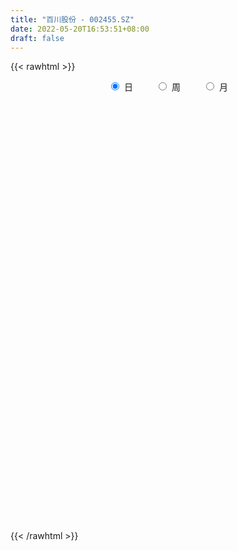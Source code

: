 ```yaml
---
title: "百川股份 - 002455.SZ"
date: 2022-05-20T16:53:51+08:00
draft: false
---
```

{{< rawhtml >}}
    <div style="text-align: center">
        <label style="padding: 1rem;"><input style="margin-right: .5rem" type="radio" name="period" value="D" checked onclick="period_change(this)">日</label>
        <label style="padding: 1rem;"><input style="margin-right: .5rem" type="radio" name="period" value="W" onclick="period_change(this)">周</label>
        <label style="padding: 1rem;"><input style="margin-right: .5rem" type="radio" name="period" value="M" onclick="period_change(this)">月</label>
    </div>
    <div id="chart" style="height: 700px;"></div> 
    <script type="text/javascript">
        const D_v = [340364.11,446601.91,369069.74,449718.5,393057.15,260851.78,320298.71,748907.86,880841.76,821578.01,887948.13,442252.9,272924.28,348487.92,330526.93,276329.58,215865.19,209776.21,314908.76,242751.42,177349.33,254161.03,216876.0,397946.5,487847.39,380746.52,266246.66,255793.14,211701.97,210620.35,315631.11,381809.04,336067.34,356516.55,277353.76,290780.19,303463.55,278160.7,441432.07,435951.53,819853.46,855730.3100000001,669792.0,848404.52,468575.57,1013703.67,741190.41,802827.26,680976.86,428179.77,573187.3199999999,821287.15,722073.47,877276.1800000001,1301924.3500000001,1263371.3,849302.97,411642.51,1223439.1399999999,1782105.8999999999,1241757.24,1205985.53,958433.3199999999,1000580.53,1332806.3600000001,945931.41,1303121.27,1133993.1200000001,1308372.3600000001,1001145.15,1108993.24,918305.95,1128306.0,1129733.95,866455.87,675749.22,1138645.8300000001,1097116.71,819377.95,782505.11,686103.85,580161.26,676444.78,626648.27,601108.3199999999,557930.3100000001,541662.5,744968.39,941456.45,1271070.3500000001,1360675.0900000001,963484.28,716132.88,459587.27,710723.09,530703.72,595893.6,433757.67,487338.13,475028.32,388200.87,307709.48,339953.55,218714.31,432899.36,541647.2,394048.75,610779.87,521460.71,945431.84,744386.47,662511.22,739436.36,680382.25,549114.51,450927.11,479765.01,390542.09,449655.2,377539.35,441301.87,291717.45,426613.74,373326.66,651709.0699999999,405964.61,418700.79,232909.81,268977.14,222757.46,218361.84,335427.85,294996.85,289806.04,168745.19,183767.33,192607.13,358625.32,400848.67,306146.07,221523.03,206336.7,212106.18,125235.39,132974.08,122749.11,157626.75,119887.16,191343.47,133091.83,152677.07,256863.89,166337.0,95234.12,108186.73,286675.61,159871.44,156224.61,138128.77,111611.1,98822.04,115548.18,127107.0,126341.02,335471.46,152168.5,85679.26,100478.87,108824.46,102162.0,152805.94,95128.74,90530.76,166276.84,85474.39,129339.75,100483.0,122336.9,112308.19,99765.83,117791.26,100562.89,91728.08,106474.73,83899.5,105524.2,103334.19,280072.35,352203.64,192248.05,193168.03,248511.63,215451.07,295044.75,166998.24,197634.08,256772.53,329075.6,298449.38,194931.42,203223.35,220399.09,224491.02,277117.61,197149.78,164403.29,165939.03,161655.25,182067.08,93668.14,149214.37,322375.46,179195.29,120828.42,87271.42,104527.45,96153.9,98972.35,121330.49,83729.63,86888.13,117854.45,101958.18,106058.42,88754.85,84028.1,96691.39,140661.27,90658.81,128429.58,89368.11,133618.51,99193.9,152428.47,161656.64,175607.55,126108.43,133860.55,129182.26,106040.91,71268.33,125490.02,163746.97,96989.55,66737.92,150943.53,123064.47,114239.16,150442.86,179871.93]
const D_histogram = [0.0,0.0275437037,0.0301544607,0.0225672411,0.0220808654,0.0041053452,-0.0157559485,-0.0194486314,0.0247938386,0.0409925396,0.0004828666,-0.0402692299,-0.065166965,-0.0837855793,-0.0756929186,-0.0689022241,-0.0650346622,-0.0636919567,-0.0492363754,-0.0437362384,-0.0364052503,-0.0193382472,-0.007817452,0.0250531597,0.0752432525,0.0744039251,0.0655906036,0.0679824499,0.0618647264,0.0493230969,0.0542642256,0.0615225016,0.0697124076,0.0899723261,0.0854001146,0.0824564502,0.0411116423,0.0305039385,0.0428263246,0.0312907812,0.0701417818,0.0780188446,0.1001996699,0.146470697,0.2241438921,0.230513996,0.2218254643,0.2354167865,0.208991112,0.177448458,0.1636481704,0.2064252257,0.1879219888,0.2103340159,0.2478404863,0.3291251507,0.4411023071,0.5736931579,0.7204804377,0.706091262,0.7556422218,0.7462890745,0.6587788989,0.6695825065,0.7519955156,0.8865892441,0.9730303866,0.8382869414,0.7263579708,0.4537725644,0.1750751853,-0.0405161606,-0.1968954809,-0.2300088711,-0.3621250016,-0.4437161352,-0.4813626844,-0.6497707289,-0.8002475036,-0.9081644778,-1.0058273209,-1.0140461554,-1.0390659432,-0.9756311239,-0.8902629775,-0.8361598782,-0.7809812221,-0.6652504284,-0.4989630993,-0.2507553102,-0.0360679709,-0.0416205507,-0.1524226984,-0.1947064621,-0.1615172034,-0.2215362742,-0.3623756657,-0.4795858983,-0.5938107407,-0.5514234704,-0.5249248675,-0.4596614246,-0.4353731767,-0.377327744,-0.2202539155,-0.1632307658,-0.0851255383,-0.0040630988,0.0835088797,0.2243824168,0.2382885576,0.2990474305,0.3459113742,0.4017852607,0.3381187475,0.2637158266,0.2494196618,0.1764029273,0.0681051109,0.0334283706,-0.0334089792,-0.0717177811,-0.0366094413,-0.0029797759,0.0451211419,0.0628132897,0.0108207778,-0.0351270034,-0.0271574583,-0.0302112235,-0.0208956723,0.0192424428,0.044789529,0.0248033833,-0.0004968611,-0.0011119196,-0.0059205179,0.0250326954,0.0716347784,0.0669884432,0.0563618509,0.0278076896,-0.0130959724,-0.0208095091,-0.0352268514,-0.0377575174,-0.0218211776,-0.0224160925,-0.0415418245,-0.0521354561,-0.0725850044,-0.1367310825,-0.152796146,-0.1591368297,-0.1618654861,-0.2120044396,-0.2404696185,-0.220903215,-0.1857362165,-0.1625371748,-0.1286227576,-0.0939313159,-0.076873356,-0.0410882558,0.020536604,0.0474273908,0.0713557035,0.0996427916,0.0933671844,0.0712689687,0.0726432834,0.0573682381,0.0323213041,-0.0255632623,-0.0558244456,-0.0422842339,-0.0559060895,-0.031708594,-0.0332873089,-0.0095670153,0.0408564749,0.0779666485,0.0995229471,0.1118816765,0.1080447045,0.1149691862,0.108964135,0.1444695808,0.1828383697,0.1913516575,0.2037737313,0.215628363,0.2152101024,0.1831204219,0.1572313152,0.1381291622,0.1315873114,0.1367773316,0.1074404384,0.0513995153,0.0271861329,-0.0489294822,-0.1261608247,-0.1127144312,-0.1140376678,-0.1509711065,-0.2149321586,-0.2202022873,-0.1885397226,-0.1552908527,-0.1008344597,-0.050956514,-0.0261473072,-0.0227333543,-0.0226969112,-0.0367955255,-0.0468564809,-0.0365919328,-0.0471893316,-0.0516923849,-0.0564889821,-0.0789583173,-0.0792379089,-0.0979611516,-0.0957690858,-0.1014241734,-0.0897720837,-0.0746983468,-0.0529945121,-0.0179412,-0.0075880102,-0.0336634678,-0.0543246325,-0.1163340322,-0.1688350885,-0.1465073042,-0.127254393,-0.0838445649,-0.0337599317,0.0000908205,0.034755304,0.0776060843,0.118059275,0.1431328194,0.1594787808,0.1774303918,0.1918520568,0.2054206495,0.2242950127,0.2500997042]
const D_fast = [0.0,0.0344296296,0.0445790018,0.0426335925,0.0476674332,0.0307182493,0.0069179684,-0.0016368723,0.0488040573,0.0752508932,0.0348619368,-0.0159574671,-0.0571469434,-0.0967119526,-0.1075425215,-0.117977383,-0.1303684867,-0.1449487703,-0.1428022829,-0.1482362055,-0.15000653,-0.1377740887,-0.1282076565,-0.0890737548,-0.0200728489,-0.002311195,0.0052731344,0.0246605932,0.0340090513,0.0337981959,0.0523053811,0.0749442825,0.1005622904,0.1433152904,0.1600931076,0.1777635558,0.1466966584,0.1437149393,0.1667439064,0.1630310584,0.2194175045,0.2467992784,0.2940300212,0.3769187226,0.5106278906,0.5746264936,0.6213943279,0.6938398468,0.7196619503,0.7324814108,0.7595931658,0.8539765275,0.8824537878,0.9574493189,1.0569159109,1.2204818629,1.442734596,1.7187487363,2.0456561256,2.2077897653,2.4462512806,2.6234704019,2.7006549511,2.8788541853,3.1492660733,3.5055071129,3.835205852,3.9100341422,3.9796946642,3.8205523989,3.5856238162,3.3599034301,3.1543002396,3.0636846317,2.8410372508,2.6485170834,2.490529863,2.1596791363,1.8091404857,1.474182392,1.1250627187,0.8633323454,0.5785460718,0.3980731102,0.2608755122,0.1059386418,-0.0341280075,-0.084709821,-0.0431632666,0.1423556949,0.3480260415,0.332068324,0.1831605017,0.0922001224,0.0850100803,-0.0303930591,-0.261826367,-0.4989330742,-0.7616106017,-0.8570791991,-0.961811813,-1.0114637263,-1.0960187726,-1.1323052758,-1.0302949263,-1.014079468,-0.957255625,-0.8772089603,-0.7687597619,-0.5717906205,-0.4983123403,-0.3627916098,-0.2294498225,-0.0731296208,-0.0522664472,-0.0607404115,-0.0126816608,-0.0415976635,-0.1328692022,-0.1591888498,-0.2343784444,-0.2906166916,-0.2646607121,-0.2317759907,-0.1723947874,-0.1389993171,-0.1882866346,-0.2430161666,-0.2418359862,-0.2524425572,-0.2483509241,-0.2034021982,-0.1666577298,-0.1804430297,-0.2058674894,-0.2067605278,-0.2130492555,-0.1758378684,-0.1113270907,-0.0992263152,-0.0957624448,-0.1173646836,-0.1615423388,-0.1744582528,-0.1976823079,-0.2096523532,-0.1991713078,-0.2053702459,-0.234881434,-0.2585089296,-0.297104729,-0.3954335777,-0.4496976777,-0.4958225689,-0.5390175968,-0.6421576602,-0.7307402438,-0.766399644,-0.7776666996,-0.7951019516,-0.7933432237,-0.782134611,-0.7842949901,-0.7587819539,-0.6920229431,-0.6532753086,-0.61150807,-0.558310284,-0.5412440952,-0.5455250686,-0.5259899331,-0.5269229188,-0.5438895268,-0.6081649088,-0.6523822035,-0.6494130503,-0.6770114282,-0.6607410813,-0.6706416233,-0.6493130836,-0.5886754747,-0.5320736389,-0.4856366036,-0.4453074551,-0.4221332509,-0.3864664727,-0.3652304901,-0.2936076491,-0.2095292678,-0.1531780656,-0.0898125589,-0.0240508365,0.0293334285,0.0430238535,0.0564425756,0.0718727131,0.0982276902,0.1376120433,0.1351352597,0.0919442154,0.0745273662,-0.0138206194,-0.1225921681,-0.1373243824,-0.1671570359,-0.2418332513,-0.3595273431,-0.4198480435,-0.4353204095,-0.4408942528,-0.4116464748,-0.3745076575,-0.3562352775,-0.3585046632,-0.3641424479,-0.3874399436,-0.4092150192,-0.4080984543,-0.430493186,-0.4479193355,-0.4668381782,-0.5090470928,-0.5291361616,-0.5723496922,-0.5940998979,-0.6251110288,-0.6359019601,-0.6395028098,-0.6310476031,-0.600479591,-0.5920234038,-0.6265147283,-0.6607570512,-0.7518499589,-0.8465597873,-0.8608588291,-0.8734195162,-0.8509708292,-0.809326179,-0.7754527217,-0.7320994121,-0.6698471108,-0.5998791013,-0.539022352,-0.4828066955,-0.4204974865,-0.3581128073,-0.2931890522,-0.2182409359,-0.1299113184]
const D_slow = [0.0,0.0068859259,0.0144245411,0.0200663514,0.0255865677,0.026612904,0.0226739169,0.0178117591,0.0240102187,0.0342583536,0.0343790703,0.0243117628,0.0080200216,-0.0129263733,-0.0318496029,-0.0490751589,-0.0653338245,-0.0812568137,-0.0935659075,-0.1044999671,-0.1136012797,-0.1184358415,-0.1203902045,-0.1141269145,-0.0953161014,-0.0767151201,-0.0603174692,-0.0433218567,-0.0278556751,-0.0155249009,-0.0019588445,0.0134217809,0.0308498828,0.0533429643,0.074692993,0.0953071055,0.1055850161,0.1132110007,0.1239175819,0.1317402772,0.1492757227,0.1687804338,0.1938303513,0.2304480255,0.2864839986,0.3441124976,0.3995688636,0.4584230603,0.5106708383,0.5550329528,0.5959449954,0.6475513018,0.694531799,0.747115303,0.8090754245,0.8913567122,1.001632289,1.1450555785,1.3251756879,1.5016985034,1.6906090588,1.8771813275,2.0418760522,2.2092716788,2.3972705577,2.6189178687,2.8621754654,3.0717472007,3.2533366934,3.3667798345,3.4105486309,3.4004195907,3.3511957205,3.2936935027,3.2031622523,3.0922332185,2.9718925474,2.8094498652,2.6093879893,2.3823468698,2.1308900396,1.8773785008,1.617612015,1.373704234,1.1511384896,0.9420985201,0.7468532146,0.5805406075,0.4557998326,0.3931110051,0.3840940124,0.3736888747,0.3355832001,0.2869065846,0.2465272837,0.1911432152,0.1005492987,-0.0193471759,-0.167799861,-0.3056557286,-0.4368869455,-0.5518023017,-0.6606455959,-0.7549775319,-0.8100410107,-0.8508487022,-0.8721300868,-0.8731458615,-0.8522686415,-0.7961730373,-0.7366008979,-0.6618390403,-0.5753611967,-0.4749148816,-0.3903851947,-0.324456238,-0.2621013226,-0.2180005908,-0.2009743131,-0.1926172204,-0.2009694652,-0.2188989105,-0.2280512708,-0.2287962148,-0.2175159293,-0.2018126069,-0.1991074124,-0.2078891633,-0.2146785278,-0.2222313337,-0.2274552518,-0.2226446411,-0.2114472588,-0.205246413,-0.2053706283,-0.2056486082,-0.2071287377,-0.2008705638,-0.1829618692,-0.1662147584,-0.1521242957,-0.1451723733,-0.1484463664,-0.1536487437,-0.1624554565,-0.1718948358,-0.1773501302,-0.1829541534,-0.1933396095,-0.2063734735,-0.2245197246,-0.2587024952,-0.2969015317,-0.3366857392,-0.3771521107,-0.4301532206,-0.4902706252,-0.545496429,-0.5919304831,-0.6325647768,-0.6647204662,-0.6882032952,-0.7074216342,-0.7176936981,-0.7125595471,-0.7007026994,-0.6828637735,-0.6579530756,-0.6346112795,-0.6167940374,-0.5986332165,-0.584291157,-0.5762108309,-0.5826016465,-0.5965577579,-0.6071288164,-0.6211053387,-0.6290324872,-0.6373543145,-0.6397460683,-0.6295319496,-0.6100402874,-0.5851595507,-0.5571891315,-0.5301779554,-0.5014356589,-0.4741946251,-0.4380772299,-0.3923676375,-0.3445297231,-0.2935862903,-0.2396791995,-0.1858766739,-0.1400965684,-0.1007887396,-0.0662564491,-0.0333596212,0.0008347117,0.0276948213,0.0405447001,0.0473412333,0.0351088628,0.0035686566,-0.0246099512,-0.0531193682,-0.0908621448,-0.1445951844,-0.1996457563,-0.2467806869,-0.2856034001,-0.310812015,-0.3235511435,-0.3300879703,-0.3357713089,-0.3414455367,-0.3506444181,-0.3623585383,-0.3715065215,-0.3833038544,-0.3962269506,-0.4103491961,-0.4300887755,-0.4498982527,-0.4743885406,-0.4983308121,-0.5236868554,-0.5461298763,-0.564804463,-0.578053091,-0.582538391,-0.5844353936,-0.5928512605,-0.6064324187,-0.6355159267,-0.6777246988,-0.7143515249,-0.7461651231,-0.7671262644,-0.7755662473,-0.7755435422,-0.7668547162,-0.7474531951,-0.7179383763,-0.6821551715,-0.6422854763,-0.5979278783,-0.5499648641,-0.4986097017,-0.4425359486,-0.3800110225]
const D_data = [['2021-05-11', 7.1017, 7.19, 7.0625, 7.396],['2021-05-12', 7.1311, 7.6216, 7.1115, 7.7785],['2021-05-13', 7.5824, 7.4156, 7.3077, 7.6216],['2021-05-14', 7.3568, 7.2979, 6.7682, 7.4058],['2021-05-17', 7.3077, 7.3862, 7.1115, 7.6216],['2021-05-18', 7.2783, 7.1311, 7.1213, 7.4352],['2021-05-19', 7.1606, 7.0036, 6.9546, 7.2783],['2021-05-20', 7.0527, 7.1311, 6.8663, 7.7001],['2021-05-21', 7.0821, 7.8472, 6.9154, 7.8472],['2021-05-24', 8.2396, 7.6903, 7.5137, 8.3082],['2021-05-25', 7.6805, 6.935, 6.9252, 7.8374],['2021-05-26', 6.7584, 6.6996, 6.5818, 6.8271],['2021-05-27', 6.71, 6.6801, 6.6502, 6.8195],['2021-05-28', 6.6701, 6.5805, 6.5208, 6.8294],['2021-05-31', 6.5308, 6.8195, 6.5308, 6.8294],['2021-06-01', 6.7299, 6.7797, 6.6502, 6.929],['2021-06-02', 6.8095, 6.71, 6.6801, 6.8892],['2021-06-03', 6.7, 6.6303, 6.6005, 6.7896],['2021-06-04', 6.5805, 6.7797, 6.5706, 6.9688],['2021-06-07', 6.7498, 6.6701, 6.6602, 6.8493],['2021-06-08', 6.6303, 6.6801, 6.6104, 6.7498],['2021-06-09', 6.6701, 6.8294, 6.5805, 6.8693],['2021-06-10', 6.7797, 6.8095, 6.7, 6.8991],['2021-06-11', 6.8792, 7.1878, 6.8493, 7.2675],['2021-06-15', 7.3172, 7.6557, 7.1779, 7.8548],['2021-06-16', 7.5064, 7.1978, 7.148, 7.5661],['2021-06-17', 7.1679, 7.1181, 7.0584, 7.2973],['2021-06-18', 7.138, 7.2874, 6.9987, 7.4168],['2021-06-21', 7.1978, 7.2177, 7.1082, 7.3471],['2021-06-22', 7.2575, 7.1281, 7.0484, 7.2973],['2021-06-23', 7.1281, 7.367, 7.0285, 7.5164],['2021-06-24', 7.3471, 7.4765, 7.0982, 7.586],['2021-06-25', 7.4168, 7.586, 7.3172, 7.6756],['2021-06-28', 7.5462, 7.8847, 7.4865, 7.9146],['2021-06-29', 7.8747, 7.6956, 7.6756, 7.9942],['2021-06-30', 7.6856, 7.7752, 7.5363, 7.8648],['2021-07-01', 7.7652, 7.2376, 7.2177, 7.7652],['2021-07-02', 7.2575, 7.5263, 7.1779, 7.6657],['2021-07-05', 7.825, 7.8648, 7.6956, 8.0141],['2021-07-06', 7.9444, 7.6159, 7.367, 7.9544],['2021-07-07', 7.5462, 8.3825, 7.4964, 8.3825],['2021-07-08', 8.4123, 8.2033, 8.1037, 8.5915],['2021-07-09', 8.1734, 8.5617, 8.0739, 8.7508],['2021-07-12', 8.7409, 9.1789, 8.6612, 9.4178],['2021-07-13', 9.2187, 10.0948, 9.2187, 10.0948],['2021-07-14', 10.2043, 9.6568, 9.607, 10.941],['2021-07-15', 9.8459, 9.6966, 9.5174, 10.1247],['2021-07-16', 9.6866, 10.2342, 9.388, 10.6125],['2021-07-19', 10.1745, 9.9455, 9.8857, 10.7519],['2021-07-20', 9.8957, 9.9554, 9.4577, 10.1645],['2021-07-21', 9.9654, 10.274, 9.8658, 10.5926],['2021-07-22', 10.5528, 11.2994, 10.3537, 11.2994],['2021-07-23', 11.1501, 10.8514, 10.7021, 11.2496],['2021-07-26', 11.1302, 11.6379, 11.0904, 11.9366],['2021-07-27', 11.9863, 12.285, 11.7574, 12.8027],['2021-07-28', 12.2153, 13.5095, 11.8569, 13.5095],['2021-07-29', 14.3358, 14.8635, 13.5195, 14.8635],['2021-07-30', 16.0083, 16.3468, 15.8291, 16.3468],['2021-08-02', 17.9795, 17.9795, 16.4563, 17.9795],['2021-08-03', 18.1288, 17.0935, 16.4364, 19.7814],['2021-08-04', 17.2528, 18.8058, 17.2528, 18.8058],['2021-08-05', 19.5027, 19.0348, 18.2184, 19.891],['2021-08-06', 17.9696, 18.6366, 17.3623, 19.0647],['2021-08-09', 18.6366, 20.4982, 17.7705, 20.4982],['2021-08-10', 21.2748, 22.5491, 20.7969, 22.5491],['2021-08-11', 23.674, 24.8089, 23.1165, 24.8089],['2021-08-12', 25.8841, 25.9439, 24.8289, 27.0489],['2021-08-13', 24.9185, 24.1917, 23.7736, 25.4262],['2021-08-16', 23.1962, 24.8886, 22.5092, 26.1928],['2021-08-17', 24.122, 22.778, 22.3997, 24.8388],['2021-08-18', 23.226, 21.9418, 20.9064, 23.226],['2021-08-19', 21.5834, 21.9318, 20.9562, 22.5988],['2021-08-20', 22.2006, 22.0513, 20.6675, 22.6387],['2021-08-23', 21.3644, 23.3853, 20.8069, 23.4849],['2021-08-24', 22.1011, 21.9219, 21.902, 23.1763],['2021-08-25', 21.9318, 22.1011, 21.9318, 22.9971],['2021-08-26', 22.8676, 22.3898, 22.33, 24.2216],['2021-08-27', 20.8965, 20.1498, 20.1498, 20.9861],['2021-08-30', 18.9352, 19.3135, 18.9253, 20.339],['2021-08-31', 19.1543, 18.8158, 18.2782, 19.4728],['2021-09-01', 18.7162, 17.9397, 17.2826, 19.0447],['2021-09-02', 17.7306, 18.2483, 17.5216, 18.3578],['2021-09-03', 18.1189, 17.3722, 17.2727, 18.9352],['2021-09-06', 17.3921, 17.9895, 16.8247, 17.9994],['2021-09-07', 18.0094, 18.099, 17.4519, 18.2981],['2021-09-08', 18.099, 17.5415, 17.4917, 18.4076],['2021-09-09', 17.432, 17.3225, 16.7749, 17.6908],['2021-09-10', 17.5614, 18.0592, 17.2826, 18.1488],['2021-09-13', 18.0691, 19.0647, 17.2329, 19.6919],['2021-09-14', 18.5968, 20.9761, 18.1288, 20.9761],['2021-09-15', 21.3445, 21.7526, 20.3688, 22.8776],['2021-09-16', 20.9064, 19.5823, 19.5823, 21.1752],['2021-09-17', 18.6167, 17.9198, 17.7008, 19.1841],['2021-09-22', 17.432, 18.2682, 17.0437, 18.3976],['2021-09-23', 18.6067, 19.0846, 18.4076, 19.5226],['2021-09-24', 18.7162, 17.7207, 17.7107, 18.7162],['2021-09-27', 17.5713, 15.9486, 15.9486, 17.9198],['2021-09-28', 15.5305, 15.2119, 15.1124, 15.9884],['2021-09-29', 15.3115, 14.1765, 14.1467, 15.4907],['2021-09-30', 14.6444, 15.4508, 14.3358, 15.5803],['2021-10-08', 15.7993, 14.9531, 14.6245, 15.9088],['2021-10-11', 15.0228, 15.2219, 14.525, 15.6002],['2021-10-12', 15.3811, 14.5051, 14.0869, 15.411],['2021-10-13', 14.4852, 14.7241, 14.2761, 14.7938],['2021-10-14', 14.5748, 16.1975, 14.4453, 16.1975],['2021-10-15', 15.5504, 15.2517, 15.0626, 15.7097],['2021-10-18', 15.2617, 15.6599, 15.2517, 15.6798],['2021-10-19', 15.9586, 15.9685, 15.859, 16.9043],['2021-10-20', 15.4807, 16.4165, 15.4807, 16.6953],['2021-10-21', 16.2373, 17.7107, 15.9884, 18.0592],['2021-10-22', 17.3424, 16.6156, 16.4265, 17.4121],['2021-10-25', 16.3667, 17.5216, 16.3667, 17.8899],['2021-10-26', 17.8601, 17.8103, 17.3225, 18.4176],['2021-10-27', 17.5514, 18.4275, 17.5017, 18.7959],['2021-10-28', 18.1189, 17.1433, 16.7251, 18.2682],['2021-10-29', 16.9242, 16.8247, 16.2274, 17.5216],['2021-11-01', 16.5161, 17.5017, 16.2274, 17.9198],['2021-11-02', 17.2229, 16.6654, 16.4265, 17.5713],['2021-11-03', 16.6654, 15.7993, 15.2318, 16.6654],['2021-11-04', 15.8092, 16.3468, 15.5902, 16.6754],['2021-11-05', 16.745, 15.64, 15.63, 17.1831],['2021-11-08', 15.2119, 15.64, 14.9332, 15.9884],['2021-11-09', 15.6699, 16.4762, 15.64, 16.7749],['2021-11-10', 16.4762, 16.5957, 16.078, 16.755],['2021-11-11', 17.5315, 16.984, 16.9242, 18.0193],['2021-11-12', 17.193, 16.7948, 16.755, 17.3225],['2021-11-15', 16.4663, 15.8291, 15.7794, 16.4962],['2021-11-16', 15.6997, 15.6002, 15.4409, 15.9187],['2021-11-17', 15.6002, 16.1178, 15.5803, 16.2274],['2021-11-18', 16.078, 15.9387, 15.8192, 16.2871],['2021-11-19', 15.8192, 16.0581, 15.7495, 16.2074],['2021-11-22', 16.1676, 16.5459, 16.0083, 16.6355],['2021-11-23', 16.5559, 16.536, 16.2672, 16.7749],['2021-11-24', 16.4265, 15.9785, 15.9685, 16.4265],['2021-11-25', 15.8291, 15.7694, 15.7395, 15.9884],['2021-11-26', 15.7097, 15.9785, 15.63, 16.2274],['2021-11-29', 15.5305, 15.8789, 15.3712, 16.2274],['2021-11-30', 15.8889, 16.3767, 15.8889, 16.6156],['2021-12-01', 16.2771, 16.7948, 16.078, 16.984],['2021-12-02', 16.7948, 16.297, 16.297, 17.1433],['2021-12-03', 16.1776, 16.2074, 15.8291, 16.4762],['2021-12-06', 16.2074, 15.8889, 15.859, 16.3568],['2021-12-07', 15.869, 15.5305, 15.2318, 15.9785],['2021-12-08', 15.5205, 15.7794, 15.5205, 15.8988],['2021-12-09', 15.7893, 15.5902, 15.5305, 15.8988],['2021-12-10', 15.4508, 15.64, 15.3314, 15.7694],['2021-12-13', 15.5803, 15.859, 15.4907, 15.8789],['2021-12-14', 15.7395, 15.6499, 15.63, 15.9287],['2021-12-15', 15.5205, 15.3115, 15.2517, 15.6499],['2021-12-16', 15.3314, 15.2716, 15.1721, 15.4807],['2021-12-17', 15.2318, 14.9829, 14.963, 15.3911],['2021-12-20', 14.9332, 14.0869, 13.9973, 14.9531],['2021-12-21', 14.0869, 14.3159, 13.9376, 14.515],['2021-12-22', 14.2363, 14.2064, 14.1467, 14.3358],['2021-12-23', 14.2363, 14.0471, 14.0073, 14.2363],['2021-12-24', 14.0173, 13.1014, 12.9719, 14.0372],['2021-12-27', 13.1014, 12.9122, 12.743, 13.2109],['2021-12-28', 13.0317, 13.2308, 12.9222, 13.3403],['2021-12-29', 13.2208, 13.3303, 13.0914, 13.4199],['2021-12-30', 13.2109, 13.1113, 13.1113, 13.3602],['2021-12-31', 13.0914, 13.191, 13.0914, 13.4],['2022-01-04', 13.2507, 13.2009, 12.9421, 13.3403],['2022-01-05', 13.2806, 12.952, 12.8226, 13.2905],['2022-01-06', 12.8326, 13.181, 12.8226, 13.2706],['2022-01-07', 13.8978, 13.6589, 13.6489, 14.306],['2022-01-10', 13.5394, 13.3901, 13.2009, 13.5991],['2022-01-11', 13.3801, 13.4398, 13.3403, 13.4896],['2022-01-12', 13.4398, 13.6091, 13.3403, 13.6887],['2022-01-13', 13.6091, 13.2208, 13.2208, 13.6389],['2022-01-14', 13.1511, 12.9222, 12.8823, 13.2806],['2022-01-17', 12.8425, 13.1312, 12.6534, 13.191],['2022-01-18', 13.1511, 12.8525, 12.8027, 13.171],['2022-01-19', 12.7728, 12.5737, 12.5538, 12.8624],['2022-01-20', 12.5538, 11.8569, 11.847, 12.6235],['2022-01-21', 11.8569, 11.847, 11.6379, 12.0063],['2022-01-24', 11.7574, 12.2253, 11.6279, 12.3248],['2022-01-25', 12.1456, 11.7574, 11.7474, 12.285],['2022-01-26', 11.847, 12.1357, 11.8071, 12.2253],['2022-01-27', 12.0063, 11.7574, 11.7574, 12.285],['2022-01-28', 11.847, 12.0262, 11.5085, 12.1158],['2022-02-07', 12.2054, 12.4841, 12.1954, 12.5438],['2022-02-08', 12.4443, 12.514, 12.1954, 12.5438],['2022-02-09', 12.4542, 12.4642, 12.2651, 12.514],['2022-02-10', 12.6334, 12.4443, 12.4244, 12.723],['2022-02-11', 12.4045, 12.2751, 12.2452, 12.5638],['2022-02-14', 12.0959, 12.4343, 12.056, 12.6434],['2022-02-15', 12.4144, 12.295, 12.1257, 12.4742],['2022-02-16', 12.2452, 12.9321, 12.2452, 13.1412],['2022-02-17', 12.8425, 13.2407, 12.723, 13.3701],['2022-02-18', 12.952, 13.0914, 12.8923, 13.2407],['2022-02-21', 12.9719, 13.3104, 12.9719, 13.5095],['2022-02-22', 13.0914, 13.4996, 13.0217, 13.7783],['2022-02-23', 13.3602, 13.5195, 13.2606, 13.6887],['2022-02-24', 13.3801, 13.171, 12.9022, 13.6887],['2022-02-25', 13.3502, 13.2109, 13.1412, 13.5693],['2022-02-28', 13.1412, 13.2806, 12.9222, 13.4299],['2022-03-01', 13.3502, 13.4697, 13.3403, 13.7385],['2022-03-02', 13.3901, 13.7186, 13.2208, 13.9077],['2022-03-03', 13.9376, 13.3204, 13.2606, 14.067],['2022-03-04', 13.1412, 12.8226, 12.8126, 13.3204],['2022-03-07', 12.7728, 13.0416, 12.7031, 13.3602],['2022-03-08', 12.9421, 12.1158, 12.1058, 12.9819],['2022-03-09', 12.2651, 11.618, 10.951, 12.3149],['2022-03-10', 11.847, 12.4841, 11.847, 12.5339],['2022-03-11', 12.3248, 12.2352, 11.8768, 12.3348],['2022-03-14', 12.0959, 11.5682, 11.5682, 12.1357],['2022-03-15', 11.4288, 10.7917, 10.7519, 11.5383],['2022-03-16', 11.0107, 11.1401, 10.4831, 11.1999],['2022-03-17', 11.2895, 11.4786, 11.2198, 11.8271],['2022-03-18', 11.4786, 11.4985, 11.2098, 11.5981],['2022-03-21', 11.6279, 11.8569, 11.4189, 11.9167],['2022-03-22', 12.2452, 11.9764, 11.8967, 12.4343],['2022-03-23', 11.9863, 11.7872, 11.7574, 12.1954],['2022-03-24', 11.608, 11.5284, 11.4089, 11.6976],['2022-03-25', 11.5682, 11.4288, 11.389, 11.6578],['2022-03-28', 11.3592, 11.1401, 10.9709, 11.3592],['2022-03-29', 11.2397, 11.0406, 10.8514, 11.2496],['2022-03-30', 11.13, 11.21, 11.02, 11.25],['2022-03-31', 11.2, 10.86, 10.82, 11.2],['2022-04-01', 10.76, 10.8, 10.69, 10.86],['2022-04-06', 10.79, 10.67, 10.59, 10.79],['2022-04-07', 10.62, 10.26, 10.26, 10.65],['2022-04-08', 10.27, 10.35, 10.08, 10.46],['2022-04-11', 10.33, 9.93, 9.88, 10.33],['2022-04-12', 9.9, 10.0, 9.71, 10.05],['2022-04-13', 10.08, 9.74, 9.71, 10.08],['2022-04-14', 9.78, 9.82, 9.65, 9.88],['2022-04-15', 9.7, 9.79, 9.58, 10.09],['2022-04-18', 9.71, 9.84, 9.45, 9.87],['2022-04-19', 9.81, 10.05, 9.81, 10.18],['2022-04-20', 10.05, 9.77, 9.75, 10.07],['2022-04-21', 9.7, 9.17, 9.13, 9.75],['2022-04-22', 9.0, 8.99, 8.86, 9.2],['2022-04-25', 8.86, 8.09, 8.09, 8.89],['2022-04-26', 8.07, 7.69, 7.59, 8.19],['2022-04-27', 7.5, 8.32, 7.5, 8.35],['2022-04-28', 8.28, 8.18, 8.09, 8.41],['2022-04-29', 8.24, 8.46, 8.22, 8.5],['2022-05-05', 8.42, 8.64, 8.4, 8.82],['2022-05-06', 8.63, 8.54, 8.33, 8.68],['2022-05-09', 8.49, 8.64, 8.46, 8.7],['2022-05-10', 8.71, 8.89, 8.46, 8.92],['2022-05-11', 8.83, 9.06, 8.8, 9.34],['2022-05-12', 9.01, 9.05, 8.93, 9.21],['2022-05-13', 9.09, 9.08, 8.97, 9.18],['2022-05-16', 9.3, 9.24, 9.17, 9.45],['2022-05-17', 9.22, 9.35, 9.13, 9.45],['2022-05-18', 9.38, 9.5, 9.34, 9.59],['2022-05-19', 9.29, 9.76, 9.21, 9.79],['2022-05-20', 9.84, 10.1, 9.73, 10.1]]
const W_v = [709444.2999999999,380263.6,719216.86,490136.27,525803.99,727022.26,522499.42,301344.4,510540.3100000001,590569.48,1703036.1800000002,647631.86,392486.12,306845.3,254456.0,538062.1100000001,361769.08,264755.72,351488.51,254859.14,200383.05,213073.92,577342.22,364201.93,254404.15,230990.27,257560.84,360843.25,227780.16,258177.96,217510.96,73953.9,46908.8,189965.82,114696.58,272315.46,159444.49,322238.62,357597.41,209826.12,184187.19,155426.56,80808.36,163511.1,336813.73,481921.48,279136.02,158900.7,177264.64,170124.97,201858.46,171878.57,136749.72,320073.3799999999,240479.69,151931.64,197175.79,122655.94,108962.17,85672.13,96215.5,121953.28,88815.52,118015.5,106798.64,142122.15,139958.91,151619.88,146701.01,207815.95,173829.8,156217.8,169265.64,85777.69,65498.0,199305.42,44419.0,83044.26,76951.52,104729.6,186772.51,624820.75,1012761.1200000001,777053.52,769924.9299999999,863897.4,549240.1900000001,394914.42,749094.72,797129.6600000001,459211.51,548040.25,110702.45,210727.35,215978.56,147563.18,687598.52,500003.91,416500.63,272239.73,142446.92,148233.62,159237.06,185166.25,181128.01,107192.26,492937.31,492931.82,412707.52,327471.29,568313.8200000001,330229.15,212073.45,153617.32,18657.0,85341.97,175813.77,274552.08,360179.38,184415.86,203350.71,226415.23,411221.23,318465.58,426836.96,683920.96,883863.9900000001,869403.74,660179.7,535745.16,325354.04,512401.23,432420.91,1206210.8799999999,1670950.3799999999,748994.7899999999,593132.6100000001,372805.17,225696.0,564336.62,548691.92,344544.42,267226.55,219201.04,126035.92,159810.45,191832.13,195094.6,206486.46,199407.67,197390.17,138015.6,279688.41,638083.63,564177.1899999999,434294.48,363617.86,1110783.7,383963.53,451184.95,543037.37,478970.77,585442.87,244187.82,201269.66,171290.9,37631.57,226112.01,158596.0,173293.95,257702.63,349154.3199999999,702638.1699999999,853623.1799999999,604700.95,814097.4300000001,1461790.0699999998,1603579.79,1427466.48,1769850.1199999996,841836.5299999999,594409.3999999999,1728573.03,1174625.8199999998,845568.73,521230.46,1635261.4199999999,1251153.78,1338348.6299999999,899775.0,647450.28,405506.73,287096.62,531010.65,1070302.1200000001,2506155.1600000001,889974.2999999999,1919163.8899999999,2603957.2599999998,2773191.2400000002,1347406.6699999999,1289084.28,1390633.71,1455829.8100000001,1506274.75,3222759.3700000001,3874701.4300000006,3225704.5699999994,4703517.3099999996,6411721.1300000008,5716432.6900000004,5465122.7000000002,4907701.5800000001,3544592.9500000002,3072317.79,5252819.0499999998,1701014.0799999998,1992017.72,388200.87,1840923.9000000001,3216107.6399999997,3082371.4499999997,2138803.52,2149331.5299999998,1361707.04,1272743.26,1479750.22,799401.46,754626.28,913297.35,664657.96,704467.66,549313.0900000001,590216.67,564233.67,500456.46,1033382.4299999999,1119173.72,1276863.0099999998,1122380.8499999999,767732.79,858884.9600000001,504713.8199999999,306700.76,516194.03,541268.91,749661.6399999999,235223.17,524232.79,718561.95]
const W_histogram = [0.0,-0.0017741311,0.0452081894,0.0662582537,0.0354341752,0.0862185988,0.1088541399,0.1165599618,0.0846143497,0.0666247272,0.1826117057,0.1846806285,0.1545195087,0.1041991287,0.0146066644,0.0318745918,0.0351472389,-0.0067564563,-0.1446823798,-0.2789395494,-0.34396239,-0.3892543402,-0.3501798767,-0.3341366814,-0.3006103081,-0.2512758944,-0.2224903229,-0.1939484197,-0.1512142067,-0.1980681135,-0.199210852,-0.1688147528,-0.1311168076,-0.0958547105,-0.0548595803,-0.0567377135,-0.0882213456,-0.0244160144,-0.0191356784,-0.0193598114,-0.0283133212,-0.0267987617,-0.0270376313,-0.0063736209,0.0393611436,0.0740208008,0.0566571021,0.0379848794,0.0211907925,-0.0487963186,-0.0841431604,-0.1149297866,-0.1085884777,-0.0922585182,-0.0589157988,-0.0507169147,-0.0267979445,-0.0230132526,-0.012797931,-0.0044637064,0.0028710307,0.0025895193,0.0119404111,0.0292108469,0.0036756844,0.0060372594,0.0335513113,0.068106632,0.0853123684,0.119948122,0.1190152927,0.1273667471,0.1348104587,0.1289900219,0.1208658568,0.1096485058,0.1058288173,0.1030055532,0.0977206281,0.0855481266,0.0701016329,0.0910458398,0.1179029356,0.1359851673,0.1485094179,0.1727583138,0.1840882227,0.1713037212,0.1946876004,0.1838756683,0.1943764444,0.1602401845,0.1067491869,0.0508928125,0.0197615098,-0.0002845436,0.055341169,0.0761183417,0.0744031114,0.0609482488,0.044964645,0.0317946124,0.0063726099,0.0001930957,0.003953684,0.0033807818,0.0141347994,0.0332175365,0.0326787977,0.0350287342,0.0280159549,0.0245772636,0.0027877731,-0.0238922001,-0.046083401,-0.0660179788,-0.0705472354,-0.068072997,-0.1172538546,-0.1411144565,-0.1566710616,-0.1524422031,-0.1399494565,-0.136633723,-0.1413765803,-0.1152381845,-0.05927506,-0.0020439616,0.0316521432,0.0280304456,0.0102897119,-0.036721877,-0.0544318062,0.0320007526,0.0163625071,0.0265180986,0.0138488659,-0.0088308126,-0.0274435035,-0.0211282013,-0.0208056641,-0.019333094,-0.0183917534,-0.0275421444,-0.0266294586,-0.0273227355,-0.0283113325,-0.0227061152,-0.0087045786,-0.0007929405,0.0041395596,-0.0018317581,0.0069693964,0.0283048732,0.0350304761,0.0359189628,0.0536845753,0.0684473751,0.0753948694,0.07440619,0.0814719508,0.0848868548,0.0674912398,0.0553344058,0.0256891103,0.0128707682,0.0118672712,0.0126595476,0.0007415237,-0.0022528753,0.0042732293,0.0151575444,0.0444418847,0.0604631486,0.0502884051,0.0429011914,0.0675895912,0.0940351896,0.0893107496,0.0594585395,-0.0160100683,-0.0440975283,-0.0277616838,-0.0219383271,-0.0110636498,0.014953271,0.0233956606,0.0359812601,0.0272561647,0.0243443571,-0.006116439,-0.0322076786,-0.0397217461,-0.040742668,0.000015644,0.0892339731,0.15449344,0.1903244207,0.2360688585,0.169197934,0.1284120436,0.1191526439,0.1101795086,0.1143047786,0.1032972291,0.1530330438,0.2785438292,0.376987777,0.7637622573,1.1046667003,1.6048159771,1.683791647,1.5060521625,1.1173827374,0.8354371422,0.5805209823,0.3507764359,0.0158994493,-0.2542562833,-0.4182864708,-0.4382621722,-0.4395979034,-0.5171275684,-0.487869819,-0.5128126838,-0.5273165065,-0.5136274153,-0.5326325016,-0.5756438541,-0.7082734818,-0.7627161484,-0.7394181612,-0.7438046316,-0.7852202357,-0.7658313557,-0.7031542245,-0.5788177217,-0.4655011497,-0.3963775372,-0.3703794618,-0.3814583072,-0.3717596744,-0.3843796796,-0.3980403357,-0.4177498662,-0.4545816106,-0.4819475934,-0.4619188192,-0.3828249391,-0.2393514128]
const W_fast = [0.0,-0.0022176638,0.056066704,0.0936813317,0.071715797,0.1440548704,0.1939039464,0.2307497587,0.2199577341,0.2186242934,0.3802641983,0.4285032782,0.4369720356,0.4127014378,0.3267606396,0.3519972149,0.3640566718,0.3204638626,0.146367344,-0.0576247128,-0.208638151,-0.3512436863,-0.3997141919,-0.467205167,-0.5088313707,-0.5223159306,-0.5491529399,-0.5690981415,-0.5641674803,-0.6605384154,-0.711483867,-0.7232914559,-0.7183727127,-0.7070742932,-0.6797940581,-0.6958566196,-0.7493955882,-0.6916942605,-0.6911978441,-0.6962619299,-0.71229377,-0.717478901,-0.7244771784,-0.7054065733,-0.6498315228,-0.5966666654,-0.5998660886,-0.6090420915,-0.6205384802,-0.702724671,-0.7591073029,-0.8186263757,-0.8394321863,-0.8461668563,-0.8275530865,-0.8320334312,-0.814813947,-0.8167825683,-0.8097667295,-0.8025484315,-0.7944959367,-0.7941300683,-0.7817940738,-0.7572209262,-0.7818371675,-0.7779662778,-0.742064398,-0.6904824194,-0.6519485908,-0.5873258067,-0.5585048129,-0.5183116716,-0.4771653454,-0.4507382767,-0.4286459776,-0.4124512022,-0.3898136864,-0.3668855622,-0.3477403303,-0.3385258001,-0.3364468855,-0.2927412187,-0.236408389,-0.1843298655,-0.1346782604,-0.0672397861,-0.0098878215,0.0201536074,0.0922093866,0.1273663716,0.1864612588,0.192385045,0.1655813441,0.1224481729,0.0962572476,0.0761400583,0.1456010632,0.1854078212,0.2022933688,0.2040755685,0.1993331259,0.1941117463,0.1702828963,0.164151656,0.1689006654,0.1691729586,0.183460676,0.2108477973,0.2184787579,0.2295858779,0.2295770873,0.2322827119,0.2111901647,0.1785371414,0.1448250903,0.1083860179,0.0862199524,0.0716759415,-0.0068183798,-0.0659575958,-0.1206819663,-0.1545636586,-0.1770582761,-0.2079009733,-0.2479879757,-0.250659126,-0.2095147665,-0.1527946585,-0.1111855179,-0.1077996042,-0.1229679099,-0.1791599681,-0.2104778488,-0.1160451018,-0.1275927205,-0.1108076044,-0.1200146206,-0.1449020022,-0.170375569,-0.1693423171,-0.1742211959,-0.1775818993,-0.1812384972,-0.1972744243,-0.203019103,-0.2105430639,-0.218609494,-0.2186808054,-0.2068554135,-0.1991420105,-0.1931746206,-0.1996038778,-0.1890603742,-0.1606486791,-0.1451654572,-0.1352972297,-0.1041104734,-0.0722358298,-0.0464396182,-0.0288267501,-0.0013930017,0.0232436161,0.022720811,0.0243975785,0.0011745606,-0.0084260895,-0.0064627687,-0.0025056054,-0.0142382484,-0.0177958662,-0.0102014542,0.0044722469,0.0448670584,0.0760041094,0.0784014672,0.0817395514,0.1233253489,0.1732797447,0.1908829922,0.175895417,0.096424292,0.05731245,0.0667078736,0.0670466484,0.0751554134,0.1049106518,0.1192019566,0.1407828711,0.138871817,0.1420460986,0.1100561927,0.0759130335,0.0584685295,0.0472619405,0.0880241635,0.199550986,0.3034338128,0.3868458987,0.4916075511,0.4670361101,0.4583532306,0.4788819919,0.4974537338,0.5301551984,0.5449719561,0.6329660318,0.8281127745,1.0208036666,1.5985187112,2.2155898293,3.1169431003,3.6168666819,3.8156402381,3.7063164973,3.6332301876,3.5234442734,3.381393836,3.0504917117,2.7167719082,2.4481701031,2.3186288586,2.2073936516,2.0005820945,1.9078723891,1.7547263534,1.608393404,1.4936756414,1.3415124297,1.1545901137,0.8448921155,0.5997704119,0.4382138588,0.2478762305,0.0101555675,-0.1619133915,-0.2750248164,-0.295392744,-0.2984514594,-0.3284222312,-0.3950190213,-0.5014624435,-0.5847037293,-0.6934186544,-0.8065893944,-0.9307363914,-1.0812135385,-1.2290664196,-1.3245173502,-1.3411297049,-1.2574940318]
const W_slow = [0.0,-0.0004435328,0.0108585146,0.027423078,0.0362816218,0.0578362715,0.0850498065,0.1141897969,0.1353433844,0.1519995662,0.1976524926,0.2438226497,0.2824525269,0.3085023091,0.3121539752,0.3201226231,0.3289094329,0.3272203188,0.2910497239,0.2213148365,0.135324239,0.038010654,-0.0495343152,-0.1330684856,-0.2082210626,-0.2710400362,-0.3266626169,-0.3751497218,-0.4129532735,-0.4624703019,-0.5122730149,-0.5544767031,-0.587255905,-0.6112195827,-0.6249344777,-0.6391189061,-0.6611742425,-0.6672782461,-0.6720621657,-0.6769021186,-0.6839804489,-0.6906801393,-0.6974395471,-0.6990329523,-0.6891926664,-0.6706874662,-0.6565231907,-0.6470269709,-0.6417292727,-0.6539283524,-0.6749641425,-0.7036965891,-0.7308437086,-0.7539083381,-0.7686372878,-0.7813165165,-0.7880160026,-0.7937693157,-0.7969687985,-0.7980847251,-0.7973669674,-0.7967195876,-0.7937344848,-0.7864317731,-0.785512852,-0.7840035371,-0.7756157093,-0.7585890513,-0.7372609592,-0.7072739287,-0.6775201056,-0.6456784188,-0.6119758041,-0.5797282986,-0.5495118344,-0.522099708,-0.4956425036,-0.4698911153,-0.4454609583,-0.4240739267,-0.4065485184,-0.3837870585,-0.3543113246,-0.3203150328,-0.2831876783,-0.2399980999,-0.1939760442,-0.1511501139,-0.1024782138,-0.0565092967,-0.0079151856,0.0321448605,0.0588321572,0.0715553604,0.0764957378,0.0764246019,0.0902598942,0.1092894796,0.1278902574,0.1431273196,0.1543684809,0.162317134,0.1639102864,0.1639585603,0.1649469814,0.1657921768,0.1693258766,0.1776302608,0.1857999602,0.1945571437,0.2015611325,0.2077054483,0.2084023916,0.2024293416,0.1909084913,0.1744039966,0.1567671878,0.1397489385,0.1104354749,0.0751568607,0.0359890953,-0.0021214555,-0.0371088196,-0.0712672503,-0.1066113954,-0.1354209415,-0.1502397065,-0.1507506969,-0.1428376611,-0.1358300497,-0.1332576218,-0.142438091,-0.1560460426,-0.1480458544,-0.1439552276,-0.137325703,-0.1338634865,-0.1360711896,-0.1429320655,-0.1482141158,-0.1534155318,-0.1582488053,-0.1628467437,-0.1697322798,-0.1763896445,-0.1832203283,-0.1902981615,-0.1959746903,-0.1981508349,-0.19834907,-0.1973141801,-0.1977721197,-0.1960297706,-0.1889535523,-0.1801959333,-0.1712161926,-0.1577950487,-0.1406832049,-0.1218344876,-0.1032329401,-0.0828649524,-0.0616432387,-0.0447704288,-0.0309368273,-0.0245145497,-0.0212968577,-0.0183300399,-0.015165153,-0.0149797721,-0.0155429909,-0.0144746836,-0.0106852975,0.0004251737,0.0155409608,0.0281130621,0.03883836,0.0557357578,0.0792445552,0.1015722426,0.1164368774,0.1124343604,0.1014099783,0.0944695573,0.0889849756,0.0862190631,0.0899573809,0.095806296,0.104801611,0.1116156522,0.1177017415,0.1161726317,0.1081207121,0.0981902756,0.0880046086,0.0880085196,0.1103170128,0.1489403728,0.196521478,0.2555386926,0.2978381761,0.329941187,0.359729348,0.3872742252,0.4158504198,0.4416747271,0.479932988,0.5495689453,0.6438158896,0.8347564539,1.110923129,1.5121271232,1.933075035,2.3095880756,2.58893376,2.7977930455,2.9429232911,3.0306174,3.0345922624,2.9710281915,2.8664565739,2.7568910308,2.646991555,2.5177096629,2.3957422081,2.2675390372,2.1357099105,2.0073030567,1.8741449313,1.7302339678,1.5531655973,1.3624865602,1.1776320199,0.991680862,0.7953758031,0.6039179642,0.4281294081,0.2834249777,0.1670496903,0.067955306,-0.0246395595,-0.1200041363,-0.2129440549,-0.3090389748,-0.4085490587,-0.5129865253,-0.6266319279,-0.7471188262,-0.862598531,-0.9583047658,-1.018142619]
const W_data = [['2017-07-07', 9.0904, 10.2789, 9.0532, 10.5389],['2017-07-14', 10.1582, 10.2511, 9.7775, 10.5203],['2017-07-21', 10.2139, 11.0032, 9.2297, 11.941],['2017-07-28', 10.9289, 10.9103, 10.5668, 11.3189],['2017-08-04', 10.8639, 10.2789, 10.2232, 11.2353],['2017-08-11', 10.2789, 11.4117, 10.2232, 11.9224],['2017-08-18', 11.4767, 11.3467, 11.096, 11.876],['2017-08-25', 11.0217, 11.3467, 10.8917, 11.4117],['2017-09-01', 11.3932, 10.8825, 10.5853, 11.421],['2017-09-08', 10.966, 11.0032, 10.7525, 11.746],['2017-09-15', 11.0032, 13.0738, 11.0032, 13.6402],['2017-09-22', 12.9438, 12.1453, 11.941, 12.9531],['2017-09-29', 12.1174, 11.8389, 11.3932, 12.2474],['2017-10-13', 11.941, 11.5139, 11.291, 12.071],['2017-10-20', 11.4953, 10.7339, 10.6318, 11.5417],['2017-10-27', 10.771, 11.941, 10.6039, 12.4424],['2017-11-03', 11.9224, 11.8946, 11.5789, 12.3495],['2017-11-10', 11.8946, 11.2817, 11.0403, 12.1174],['2017-11-17', 11.2817, 9.5732, 9.5732, 11.3746],['2017-11-24', 9.3968, 8.7468, 8.4961, 9.7496],['2017-12-01', 8.7561, 8.849, 8.6911, 9.1832],['2017-12-08', 8.849, 8.5147, 8.069, 9.0347],['2017-12-15', 8.4961, 9.2575, 8.4497, 9.7961],['2017-12-22', 9.1182, 8.8304, 8.784, 9.5175],['2017-12-29', 8.8025, 8.9047, 8.3661, 8.9882],['2018-01-05', 8.8768, 9.0718, 8.7561, 9.2854],['2018-01-12', 9.0068, 8.7932, 8.4961, 9.0625],['2018-01-19', 8.7283, 8.7283, 8.6168, 9.4525],['2018-01-26', 8.7283, 8.9047, 8.5518, 9.1554],['2018-02-02', 8.8211, 7.5676, 6.899, 8.8861],['2018-02-09', 7.5769, 7.7811, 6.964, 7.9483],['2018-02-14', 7.7069, 8.0318, 7.7069, 8.2268],['2018-02-23', 8.2083, 8.1061, 7.8647, 8.2083],['2018-03-02', 8.0968, 8.0968, 8.0133, 8.5425],['2018-03-09', 8.0783, 8.2268, 8.0411, 8.2547],['2018-03-16', 8.2547, 7.6604, 7.6047, 8.4404],['2018-03-23', 7.6604, 7.0476, 6.9083, 7.809],['2018-03-30', 7.0569, 8.1897, 6.8897, 8.1897],['2018-04-04', 8.1247, 7.5304, 7.5212, 8.1618],['2018-04-13', 7.4283, 7.3633, 7.354, 7.5954],['2018-04-20', 7.3633, 7.1126, 6.9919, 7.4097],['2018-04-27', 7.0569, 7.1033, 6.9733, 7.3262],['2018-05-04', 7.094, 6.964, 6.8619, 7.1776],['2018-05-11', 6.9826, 7.1683, 6.9733, 7.3447],['2018-05-18', 7.1126, 7.5769, 6.9733, 7.8926],['2018-05-25', 7.6047, 7.6047, 7.3819, 7.8461],['2018-06-01', 7.5861, 6.9572, 6.8631, 7.7254],['2018-06-08', 7.023, 6.7879, 6.7127, 7.0418],['2018-06-15', 6.7503, 6.6469, 6.5905, 7.352],['2018-06-22', 6.5999, 5.6409, 5.5093, 6.5999],['2018-06-29', 5.7067, 5.6409, 5.3213, 5.7444],['2018-07-06', 5.6409, 5.3401, 5.1427, 5.735],['2018-07-13', 5.3025, 5.5469, 5.2837, 5.6597],['2018-07-20', 5.4905, 5.5469, 5.4247, 6.1016],['2018-07-27', 5.5845, 5.7255, 5.5093, 5.8854],['2018-08-03', 5.735, 5.3683, 5.1709, 5.7726],['2018-08-10', 5.3401, 5.5093, 5.1521, 5.6315],['2018-08-17', 5.4529, 5.1991, 5.1897, 5.4811],['2018-08-24', 5.1991, 5.1897, 4.9358, 5.2555],['2018-08-31', 5.1709, 5.0956, 5.0298, 5.3213],['2018-09-07', 5.0956, 5.011, 4.9734, 5.1615],['2018-09-14', 5.0016, 4.823, 4.7196, 5.0204],['2018-09-21', 4.8324, 4.8606, 4.7102, 4.8982],['2018-09-28', 4.8606, 4.9358, 4.7384, 4.964],['2018-10-12', 4.8512, 4.2777, 4.0615, 4.8512],['2018-10-19', 4.2871, 4.4563, 4.0427, 4.4939],['2018-10-26', 4.541, 4.7572, 4.4939, 4.8888],['2018-11-02', 4.7478, 4.9452, 4.7102, 5.0016],['2018-11-09', 4.964, 4.823, 4.8042, 5.0204],['2018-11-16', 4.8794, 5.1615, 4.8042, 5.3589],['2018-11-23', 5.1709, 4.8042, 4.7572, 5.1991],['2018-11-30', 4.8418, 4.9452, 4.682, 4.9546],['2018-12-07', 4.9922, 4.9922, 4.917, 5.1239],['2018-12-14', 4.9452, 4.8512, 4.823, 5.0392],['2018-12-21', 4.7948, 4.8042, 4.682, 4.8794],['2018-12-28', 4.7948, 4.729, 4.7102, 5.3119],['2019-01-04', 4.7478, 4.7948, 4.635, 4.7948],['2019-01-11', 4.8042, 4.8042, 4.7478, 4.9076],['2019-01-18', 4.7854, 4.7666, 4.7102, 4.8606],['2019-01-25', 4.7666, 4.6444, 4.635, 4.8042],['2019-02-01', 4.6632, 4.5316, 4.3247, 4.6914],['2019-02-15', 4.5222, 5.011, 4.5127, 5.1427],['2019-02-22', 5.011, 5.2461, 4.964, 5.5375],['2019-03-01', 5.3307, 5.3119, 5.2179, 5.7067],['2019-03-08', 5.3495, 5.3965, 5.3025, 5.7914],['2019-03-15', 5.4059, 5.735, 5.3777, 6.1016],['2019-03-22', 5.7914, 5.782, 5.6315, 6.1016],['2019-03-29', 5.6973, 5.5939, 5.3307, 5.7632],['2019-04-04', 5.6409, 6.205, 5.6315, 6.4495],['2019-04-12', 6.5999, 5.9512, 5.9324, 6.7503],['2019-04-19', 6.0358, 6.3649, 5.829, 6.3837],['2019-04-26', 6.4495, 5.8854, 5.782, 6.6469],['2019-04-30', 5.8102, 5.5187, 5.3777, 5.876],['2019-05-10', 5.3401, 5.2649, 5.011, 5.4435],['2019-05-17', 5.2179, 5.3777, 5.1427, 5.5469],['2019-05-24', 5.4059, 5.3965, 5.2461, 5.5375],['2019-05-31', 5.3965, 6.4757, 5.3589, 6.5139],['2019-06-06', 6.5426, 6.3133, 6.2847, 6.7813],['2019-06-14', 6.4279, 6.1605, 5.9981, 6.4948],['2019-06-21', 6.1701, 6.0459, 5.9122, 6.1892],['2019-06-28', 6.0268, 5.9981, 5.9313, 6.1319],['2019-07-05', 6.1127, 6.0077, 5.9599, 6.2083],['2019-07-12', 6.0077, 5.788, 5.7307, 6.0077],['2019-07-19', 5.8262, 5.9695, 5.702, 6.2847],['2019-07-26', 5.8549, 6.1127, 5.8549, 6.2942],['2019-08-02', 6.1127, 6.0936, 5.9313, 6.151],['2019-08-09', 6.0936, 6.2942, 6.0268, 6.5521],['2019-08-16', 6.3038, 6.5234, 6.1796, 6.7813],['2019-08-23', 6.5712, 6.3802, 6.2178, 6.6285],['2019-08-30', 6.3038, 6.4757, 6.1796, 6.5139],['2019-09-06', 6.4757, 6.3993, 6.3324, 6.8291],['2019-09-12', 6.447, 6.4661, 6.3993, 6.6094],['2019-09-20', 6.5043, 6.2083, 6.1987, 6.5617],['2019-09-27', 6.2942, 6.0363, 5.979, 6.3038],['2019-09-30', 6.0268, 5.9599, 5.874, 6.0459],['2019-10-11', 5.9122, 5.8549, 5.8071, 6.0077],['2019-10-18', 5.8549, 5.9504, 5.7307, 5.9695],['2019-10-25', 6.0172, 5.9981, 5.8835, 6.1414],['2019-11-01', 5.9981, 5.1672, 4.9762, 6.065],['2019-11-08', 5.1767, 5.1958, 4.9762, 5.3296],['2019-11-15', 5.2531, 5.0812, 4.7756, 5.2913],['2019-11-22', 5.0812, 5.1767, 5.0144, 5.2245],['2019-11-29', 5.1767, 5.2054, 5.0239, 5.597],['2019-12-06', 5.2054, 5.0144, 4.9953, 5.3105],['2019-12-13', 5.0144, 4.7851, 4.7278, 5.0335],['2019-12-20', 4.8138, 5.1099, 4.7947, 5.2436],['2019-12-27', 5.0908, 5.6161, 4.9857, 5.8644],['2020-01-03', 5.6543, 5.8931, 5.5588, 6.1605],['2020-01-10', 5.8931, 5.8358, 5.6065, 5.979],['2020-01-17', 5.8453, 5.4537, 5.4346, 5.9408],['2020-01-23', 5.5015, 5.2149, 5.129, 5.6065],['2020-02-07', 4.6896, 4.6419, 4.2216, 4.7278],['2020-02-14', 4.6419, 4.7756, 4.6132, 4.9189],['2020-02-21', 4.766, 6.2369, 4.7565, 6.6572],['2020-02-28', 5.7212, 5.1481, 5.0908, 5.8931],['2020-03-06', 5.2149, 5.4537, 5.1767, 5.702],['2020-03-13', 5.3678, 5.1576, 4.8329, 5.4537],['2020-03-20', 5.2054, 4.9189, 4.6801, 5.2149],['2020-03-27', 4.766, 4.8233, 4.6323, 4.9093],['2020-04-03', 4.766, 5.0621, 4.6514, 5.5397],['2020-04-10', 5.0717, 4.9666, 4.9093, 5.234],['2020-04-17', 4.9189, 4.9475, 4.8711, 5.1099],['2020-04-24', 4.9475, 4.9093, 4.8424, 5.043],['2020-04-30', 4.9284, 4.7183, 4.4126, 4.9571],['2020-05-08', 4.6801, 4.7756, 4.6514, 4.7947],['2020-05-15', 4.8042, 4.7087, 4.6896, 4.8806],['2020-05-22', 4.6992, 4.6514, 4.5368, 4.7469],['2020-05-29', 4.6419, 4.6985, 4.6323, 4.8233],['2020-06-05', 4.7083, 4.8162, 4.6789, 4.8751],['2020-06-12', 4.8162, 4.7672, 4.7083, 4.8653],['2020-06-19', 4.7672, 4.7378, 4.7083, 4.826],['2020-06-24', 4.7279, 4.571, 4.5612, 4.7476],['2020-07-03', 4.62, 4.7378, 4.5612, 4.777],['2020-07-10', 4.7574, 4.9634, 4.7476, 5.0909],['2020-07-17', 4.9732, 4.8555, 4.7476, 5.1595],['2020-07-24', 4.8947, 4.8064, 4.777, 5.1203],['2020-07-31', 4.8653, 5.0811, 4.7672, 5.1007],['2020-08-07', 5.1007, 5.1595, 5.0713, 5.5911],['2020-08-14', 5.1595, 5.1595, 4.9634, 5.2576],['2020-08-21', 5.189, 5.1203, 5.0124, 5.238],['2020-08-28', 5.1203, 5.2871, 5.0614, 5.4244],['2020-09-04', 5.2969, 5.3263, 5.1497, 5.4244],['2020-09-11', 5.3263, 5.0811, 5.0026, 5.5029],['2020-09-18', 5.0909, 5.1105, 4.9928, 5.1693],['2020-09-25', 5.1203, 4.8064, 4.777, 5.1399],['2020-09-30', 4.8162, 4.9143, 4.8162, 5.2184],['2020-10-09', 5.032, 5.032, 4.9634, 5.0811],['2020-10-16', 5.0811, 5.0614, 4.9535, 5.1301],['2020-10-23', 5.0614, 4.8751, 4.8653, 5.0909],['2020-10-30', 4.9241, 4.9437, 4.826, 4.983],['2020-11-06', 4.9437, 5.0713, 4.8751, 5.0909],['2020-11-13', 5.0614, 5.1792, 5.0222, 5.2184],['2020-11-20', 5.189, 5.5421, 5.1792, 5.6108],['2020-11-27', 5.5029, 5.5421, 5.395, 5.8069],['2020-12-04', 5.5225, 5.2772, 5.1792, 5.5421],['2020-12-11', 5.2969, 5.3067, 5.2184, 5.6696],['2020-12-18', 5.2674, 5.8069, 5.2478, 5.9443],['2020-12-25', 5.7775, 6.0423, 5.3655, 6.0423],['2020-12-31', 6.0522, 5.7971, 5.6206, 6.111],['2021-01-08', 5.8167, 5.4636, 5.444, 6.4445],['2021-01-15', 5.444, 4.6397, 4.3748, 5.5225],['2021-01-22', 4.6691, 4.9437, 4.6593, 5.0516],['2021-01-29', 4.9339, 5.4538, 4.8751, 5.9246],['2021-02-05', 5.5127, 5.3753, 4.7574, 5.6696],['2021-02-10', 5.1203, 5.4832, 5.0418, 5.7285],['2021-02-19', 5.5421, 5.7873, 5.493, 5.7971],['2021-02-26', 5.7579, 5.6892, 5.5617, 6.1306],['2021-03-05', 5.699, 5.8364, 5.6696, 6.4053],['2021-03-12', 5.8266, 5.6206, 5.1988, 6.1601],['2021-03-19', 5.6009, 5.699, 5.4146, 5.8462],['2021-03-26', 5.7383, 5.2871, 5.2478, 5.7971],['2021-04-02', 5.3165, 5.189, 5.0811, 5.3557],['2021-04-09', 5.2086, 5.3165, 5.1595, 5.3361],['2021-04-16', 5.4048, 5.3557, 5.0026, 5.5225],['2021-04-23', 5.3263, 5.9835, 5.3165, 6.1012],['2021-04-30', 5.9345, 6.9938, 5.8952, 7.2292],['2021-05-07', 6.9938, 7.2292, 6.8271, 7.4058],['2021-05-14', 7.1115, 7.2979, 6.7682, 7.7785],['2021-05-21', 7.3077, 7.8472, 6.8663, 7.8472],['2021-05-28', 8.2396, 6.5805, 6.5208, 8.3082],['2021-06-04', 6.5308, 6.7797, 6.5308, 6.9688],['2021-06-11', 6.7498, 7.1878, 6.5805, 7.2675],['2021-06-18', 7.3172, 7.2874, 6.9987, 7.8548],['2021-06-25', 7.1978, 7.586, 7.0285, 7.6756],['2021-07-02', 7.5462, 7.5263, 7.1779, 7.9942],['2021-07-09', 7.825, 8.5617, 7.367, 8.7508],['2021-07-16', 8.7409, 10.2342, 8.6612, 10.941],['2021-07-23', 10.1745, 10.8514, 9.4577, 11.2994],['2021-07-30', 11.1302, 16.3468, 11.0904, 16.3468],['2021-08-06', 17.9795, 18.6366, 16.4364, 19.891],['2021-08-13', 18.6366, 24.1917, 17.7705, 27.0489],['2021-08-20', 23.1962, 22.0513, 20.6675, 26.1928],['2021-08-27', 21.3644, 20.1498, 20.1498, 24.2216],['2021-09-03', 18.9352, 17.3722, 17.2727, 20.339],['2021-09-10', 17.3921, 18.0592, 16.7749, 18.4076],['2021-09-17', 18.0691, 17.9198, 17.2329, 22.8776],['2021-09-24', 17.432, 17.7207, 17.0437, 19.5226],['2021-09-30', 17.5713, 15.4508, 14.1467, 17.9198],['2021-10-08', 15.7993, 14.9531, 14.6245, 15.9088],['2021-10-15', 15.0228, 15.2517, 14.0869, 16.1975],['2021-10-22', 15.2617, 16.6156, 15.2517, 18.0592],['2021-10-29', 16.3667, 16.8247, 16.2274, 18.7959],['2021-11-05', 16.5161, 15.64, 15.2318, 17.9198],['2021-11-12', 15.2119, 16.7948, 14.9332, 18.0193],['2021-11-19', 16.4663, 16.0581, 15.4409, 16.4962],['2021-11-26', 16.1676, 15.9785, 15.63, 16.7749],['2021-12-03', 15.5305, 16.2074, 15.3712, 17.1433],['2021-12-10', 16.2074, 15.64, 15.2318, 16.3568],['2021-12-17', 15.5803, 14.9829, 14.963, 15.9287],['2021-12-24', 14.9332, 13.1014, 12.9719, 14.9531],['2021-12-31', 13.1014, 13.191, 12.743, 13.4199],['2022-01-07', 13.2507, 13.6589, 12.8226, 14.306],['2022-01-14', 13.5394, 12.9222, 12.8823, 13.6887],['2022-01-21', 12.8425, 11.847, 11.6379, 13.191],['2022-01-28', 11.7574, 12.0262, 11.5085, 12.3248],['2022-02-11', 12.2054, 12.2751, 12.1954, 12.723],['2022-02-18', 12.0959, 13.0914, 12.056, 13.3701],['2022-02-25', 12.9719, 13.2109, 12.9022, 13.7783],['2022-03-04', 13.1412, 12.8226, 12.8126, 14.067],['2022-03-11', 12.7728, 12.2352, 10.951, 13.3602],['2022-03-18', 12.0959, 11.4985, 10.4831, 12.1357],['2022-03-25', 11.6279, 11.4288, 11.389, 12.4343],['2022-04-01', 11.3592, 10.8, 10.69, 11.3592],['2022-04-08', 10.79, 10.35, 10.08, 10.79],['2022-04-15', 10.33, 9.79, 9.58, 10.33],['2022-04-22', 9.71, 8.99, 8.86, 10.18],['2022-04-29', 8.86, 8.46, 7.5, 8.89],['2022-05-06', 8.42, 8.54, 8.33, 8.82],['2022-05-13', 8.49, 9.08, 8.46, 9.34],['2022-05-20', 9.3, 10.1, 9.13, 10.1]]
const M_v = [686333.29,220181.6500000001,119747.74,457837.01,237563.6300000001,100200.59,127792.59,252183.8,82097.58,75225.73,165168.87,371110.48,218009.3700000001,228855.39,154469.27,274680.1199999999,155809.81,107089.35,402078.71,559663.3,730892.9299999999,313266.0000000001,115377.73,166358.61,278190.35,219905.46,165545.71,740595.7300000001,979276.1700000002,669235.17,192928.06,481329.1200000001,186039.02,284135.01,137331.67,159917.76,274459.69,217001.02,237241.8,166969.17,416989.3199999999,285456.44,324190.61,524347.3200000001,310655.9,864494.0299999999,643344.5399999999,1014539.49,1191396.8500000001,934492.9200000002,616233.1599999998,743012.5699999999,739047.7100000003,449170.47,410343.6,2166320.6300000004,3493231.9599999995,6016590.4299999997,7394165.8900000006,697706.1200000001,3654602.3900000006,3823278.5400000005,5792652.1600000001,2833964.8700000006,1620208.1799999997,1063762.8799999999,1571154.24,3061970.4499999988,1051702.98,4179342.4100000001,2414880.0700000003,1041660.29,1400208.8500000001,1588800.27,3073855.6500000008,3020710.1400000001,937559.85,1559476.8100000001,1639314.0399999998,987999.0999999997,565871.6199999999,1863761.3800000001,2429134.9000000004,2318067.4099999997,3472792.7399999998,1249042.48,1263933.4599999997,1428665.1899999999,1202122.4399999999,594233.54,936031.13,907037.28,1304640.6900000002,745698.77,920388.33,615190.7,424999.8,462301.0000000001,762763.14,519846.75,464428.89,2356437.5,2667662.8300000005,2664178.5900000003,1261867.6099999999,1331191.1900000002,729385.2,1777619.9400000006,1282890.7400000002,779134.0199999999,1142156.21,2775140.6400000001,1928629.49,3821983.4000000004,2020894.1700000004,1863734.95,672773.1,836066.98,2185094.4900000007,2581072.5499999998,1589059.0199999998,595633.53,2290942.7399999998,5783810.2800000003,4934669.0800000001,4176686.4300000002,4383722.0699999994,4553076.9000000004,8516813.6199999992,6077078.040000001,15608306.9300000034,24102861.1600000001,13960878.5300000012,8527603.8599999994,7473817.7999999989,4060500.8199999998,2408231.0899999999,2850646.6899999995,4249211.7199999997,2197554.9699999997,1478017.9099999999]
const M_histogram = [0.0,-0.035348604,-0.043177435,0.0107281571,0.0549754234,0.0148514028,-0.0065113708,-0.0198495332,-0.0450910681,-0.1080401382,-0.1291040879,-0.0961664808,-0.1190213988,-0.1437932623,-0.1684466391,-0.1831807949,-0.2339613277,-0.2499075358,-0.2145668844,-0.1561469892,-0.1274176205,-0.0995594829,-0.0941833197,-0.0964242765,-0.0741864679,-0.0478579987,-0.0314430683,-0.0148702426,0.0253833042,0.0643098617,0.0887111937,0.091646135,0.0885366155,0.1083074506,0.0768460598,0.0679841078,0.0762642333,0.0852549323,0.0802152422,0.0937768982,0.1133694947,0.1279134518,0.1391835621,0.1297523528,0.13549038,0.1523984929,0.1508999698,0.1840328795,0.2212336051,0.2955119355,0.2895706141,0.2782856471,0.1994081243,0.1695499108,0.1509625785,0.2366643365,0.3930197584,0.6016513356,0.7852129757,0.5464836451,0.299220694,0.2631437977,0.3119817502,0.3405592553,0.084329775,-0.0951876204,-0.1212565575,-0.1371192994,-0.1731569335,-0.0889276112,-0.0786960866,-0.0817040455,-0.0767949008,-0.0252817949,0.015191242,0.1588371791,0.2170336661,0.2998132834,0.3524286073,0.2632753576,0.1379860204,-0.0779958646,-0.0874849208,-0.1345387381,-0.0957056784,-0.0664866667,-0.2603710482,-0.3747471022,-0.4721463212,-0.5201247811,-0.539355348,-0.5993651081,-0.619814956,-0.6888639212,-0.6931820992,-0.7007197264,-0.6782823414,-0.6324882592,-0.5604160778,-0.4947702594,-0.4426709558,-0.3185810075,-0.201351596,-0.1139049137,0.0164226361,0.0752048466,0.1194207572,0.1762950857,0.177374224,0.1375392387,0.1024825586,0.1354150639,0.1022556335,0.0779457279,0.0352818653,0.0143621597,0.0050400248,0.0041023938,0.0341272738,0.0650018198,0.0677239825,0.0731614975,0.1055166138,0.1521811456,0.1561945637,0.1698399832,0.142101279,0.2354029278,0.2734666421,0.3464036007,0.9226143794,1.3925050172,1.3956377555,1.405296048,1.2990657722,0.9480931015,0.5889274273,0.3965000031,0.0832346289,-0.2882228074,-0.4182012083]
const M_fast = [0.0,-0.044185755,-0.0628089447,-0.0062213134,0.0517698087,0.0153586388,-0.0076319774,-0.0259325231,-0.062446825,-0.1524059297,-0.2057459014,-0.1968499145,-0.2494601822,-0.3101803613,-0.3769453978,-0.4374747524,-0.5467456171,-0.6251687091,-0.6434697789,-0.6240866309,-0.6272116673,-0.6242434005,-0.6424130673,-0.6687600931,-0.6650689015,-0.650704932,-0.6421507686,-0.6292955037,-0.5826961308,-0.5276921078,-0.4811129775,-0.4552665024,-0.436241868,-0.3893941703,-0.4016440461,-0.3935099712,-0.3661637874,-0.3358593552,-0.3208452348,-0.2838393543,-0.2359043841,-0.189382064,-0.1433160632,-0.1203091844,-0.0806985621,-0.025690826,0.0105356434,0.089676773,0.1821858999,0.3303422141,0.3967935462,0.4550799911,0.4260544992,0.4385837635,0.4577370758,0.6026049179,0.8572152794,1.2162596906,1.5961245746,1.4940161553,1.3215583777,1.3512674308,1.4781008208,1.5918181398,1.3566711032,1.1533568027,1.0969737263,1.0468311595,0.967504292,1.0295017115,1.0200592145,0.9966252442,0.9823356636,1.0275283208,1.0717991683,1.2551544001,1.3676093037,1.5253422418,1.6660647176,1.6427303072,1.5519374751,1.316456624,1.2850963376,1.2044078358,1.2193144759,1.231911821,0.9729346774,0.7648718478,0.5494360486,0.3714263933,0.2173569895,0.0075059524,-0.1678976346,-0.4091625801,-0.5867762829,-0.7694938417,-0.916627042,-1.0289550247,-1.0969868627,-1.1550336091,-1.2136020445,-1.1691573481,-1.1022658356,-1.0432953817,-0.9088621728,-0.8312787508,-0.7572076509,-0.6562595509,-0.6108368566,-0.6162870323,-0.6257230727,-0.5589368015,-0.5665323235,-0.5713557971,-0.6051991933,-0.6225283591,-0.6305904877,-0.6305025202,-0.5919458219,-0.5448208209,-0.5251676626,-0.5014397732,-0.4427055035,-0.3579956853,-0.3149336262,-0.2588282109,-0.2510415954,-0.0988892147,0.0075411602,0.167079019,0.9739433925,1.7919602846,2.1440024618,2.5049847663,2.7235209335,2.6095715381,2.3976377208,2.3043352974,2.0118785804,1.5683654423,1.3338367393]
const M_slow = [0.0,-0.008837151,-0.0196315097,-0.0169494705,-0.0032056146,0.0005072361,-0.0011206066,-0.0060829899,-0.017355757,-0.0443657915,-0.0766418135,-0.1006834337,-0.1304387834,-0.166387099,-0.2084987587,-0.2542939575,-0.3127842894,-0.3752611733,-0.4289028944,-0.4679396417,-0.4997940469,-0.5246839176,-0.5482297475,-0.5723358166,-0.5908824336,-0.6028469333,-0.6107077004,-0.614425261,-0.608079435,-0.5920019695,-0.5698241711,-0.5469126374,-0.5247784835,-0.4977016209,-0.4784901059,-0.461494079,-0.4424280206,-0.4211142876,-0.401060477,-0.3776162525,-0.3492738788,-0.3172955158,-0.2824996253,-0.2500615371,-0.2161889421,-0.1780893189,-0.1403643264,-0.0943561066,-0.0390477053,0.0348302786,0.1072229321,0.1767943439,0.226646375,0.2690338527,0.3067744973,0.3659405814,0.464195521,0.6146083549,0.8109115989,0.9475325101,1.0223376837,1.0881236331,1.1661190706,1.2512588845,1.2723413282,1.2485444231,1.2182302837,1.1839504589,1.1406612255,1.1184293227,1.0987553011,1.0783292897,1.0591305645,1.0528101158,1.0566079263,1.096317221,1.1505756376,1.2255289584,1.3136361102,1.3794549496,1.4139514547,1.3944524886,1.3725812584,1.3389465739,1.3150201543,1.2983984876,1.2333057256,1.13961895,1.0215823697,0.8915511744,0.7567123374,0.6068710604,0.4519173214,0.2797013411,0.1064058163,-0.0687741153,-0.2383447006,-0.3964667654,-0.5365707849,-0.6602633497,-0.7709310887,-0.8505763406,-0.9009142396,-0.929390468,-0.925284809,-0.9064835973,-0.876628408,-0.8325546366,-0.7882110806,-0.7538262709,-0.7282056313,-0.6943518653,-0.668787957,-0.649301525,-0.6404810587,-0.6368905187,-0.6356305125,-0.6346049141,-0.6260730956,-0.6098226407,-0.5928916451,-0.5746012707,-0.5482221173,-0.5101768309,-0.4711281899,-0.4286681941,-0.3931428744,-0.3342921424,-0.2659254819,-0.1793245817,0.0513290131,0.3994552674,0.7483647063,1.0996887183,1.4244551613,1.6614784367,1.8087102935,1.9078352943,1.9286439515,1.8565882497,1.7520379476]
const M_data = [['2010-08-31', 5.2523, 5.0358, 4.7732, 5.5706],['2010-09-30', 5.0581, 4.4819, 4.4039, 5.2905],['2010-10-29', 4.4963, 4.6761, 4.1588, 4.7366],['2010-11-30', 4.7111, 5.5594, 4.4246, 5.6374],['2010-12-31', 5.5165, 5.7297, 5.1265, 5.9048],['2011-01-31', 5.7536, 4.7111, 4.4565, 5.8714],['2011-02-28', 4.7398, 4.7827, 4.4565, 5.0454],['2011-03-31', 4.7843, 4.778, 4.552, 5.3318],['2011-04-29', 4.8034, 4.4963, 4.3005, 4.9101],['2011-05-31', 4.4963, 3.7183, 3.5251, 4.6634],['2011-06-30', 3.7158, 3.9114, 3.4889, 4.1915],['2011-07-29', 4.0201, 4.5174, 3.9356, 4.8241],['2011-08-31', 4.5271, 3.7424, 3.3802, 4.585],['2011-09-30', 3.7303, 3.4623, 3.3802, 4.1529],['2011-10-31', 3.501, 3.1774, 2.9167, 3.5855],['2011-11-30', 3.1388, 3.0205, 3.006, 3.3778],['2011-12-30', 3.1002, 2.1827, 2.0837, 3.2112],['2012-01-31', 2.1827, 2.1947, 1.9509, 2.2889],['2012-02-29', 2.1972, 2.6462, 2.132, 2.7525],['2012-03-30', 2.6221, 2.977, 2.4869, 3.1871],['2012-04-27', 2.9263, 2.6583, 2.6583, 3.2523],['2012-05-31', 2.6656, 2.6366, 2.4821, 3.0543],['2012-06-29', 2.6076, 2.2905, 2.2174, 2.6921],['2012-07-31', 2.3003, 2.0469, 2.0469, 2.5196],['2012-08-31', 2.0517, 2.2564, 2.0493, 2.5586],['2012-09-28', 2.2564, 2.3052, 2.2174, 2.5488],['2012-10-31', 2.2954, 2.1784, 2.1468, 2.5366],['2012-11-30', 2.1468, 2.1638, 2.0201, 2.7925],['2012-12-31', 2.1516, 2.5318, 2.0249, 2.6536],['2013-01-31', 2.5391, 2.6804, 2.483, 2.7925],['2013-02-28', 2.6755, 2.6487, 2.5586, 2.7681],['2013-03-29', 2.656, 2.4465, 2.4416, 3.0459],['2013-04-26', 2.4367, 2.3661, 2.2613, 2.4855],['2013-05-31', 2.3417, 2.7042, 2.3417, 2.7313],['2013-06-28', 2.7091, 2.0349, 1.8676, 2.7534],['2013-07-31', 2.0152, 2.1998, 1.9611, 2.281],['2013-08-30', 2.1998, 2.4065, 2.1899, 2.5418],['2013-09-30', 2.4065, 2.4655, 2.3376, 2.5369],['2013-10-31', 2.4655, 2.3081, 2.249, 2.6796],['2013-11-29', 2.2933, 2.5787, 2.2392, 2.5959],['2013-12-31', 2.5098, 2.7756, 2.3794, 2.9724],['2014-01-30', 2.7337, 2.8543, 2.4877, 2.8888],['2014-02-28', 2.8494, 2.9478, 2.8272, 3.1963],['2014-03-31', 2.9503, 2.7633, 2.6968, 3.2948],['2014-04-30', 2.7657, 3.0167, 2.7091, 3.1939],['2014-05-30', 3.0167, 3.3057, 2.9921, 3.8041],['2014-06-30', 3.2967, 3.2159, 2.9644, 3.4899],['2014-07-31', 3.2159, 3.8537, 3.1755, 3.9974],['2014-08-29', 3.8582, 4.2489, 3.674, 4.3567],['2014-09-30', 4.2489, 5.2236, 4.222, 5.2326],['2014-10-31', 5.2101, 4.6487, 4.2445, 5.3628],['2014-11-28', 4.6532, 4.7834, 4.3927, 5.008],['2014-12-31', 4.7834, 3.9121, 3.8537, 4.8867],['2015-01-30', 3.9166, 4.4151, 3.8851, 4.4331],['2015-02-27', 4.3837, 4.5948, 4.1771, 4.6038],['2015-03-31', 4.6172, 6.2881, 4.5499, 6.3914],['2015-04-30', 6.3689, 8.1431, 6.2297, 10.1508],['2015-05-29', 8.1745, 10.2658, 7.9634, 12.1662],['2015-06-30', 10.2112, 11.6751, 10.1839, 15.4305],['2015-07-31', 11.366, 6.8923, 6.8923, 12.0025],['2015-09-30', 7.5834, 5.9467, 5.5648, 7.7107],['2015-10-30', 6.1013, 8.2017, 6.0649, 9.0473],['2015-11-30', 8.0017, 9.6929, 7.5016, 12.4389],['2015-12-31', 9.5474, 10.0839, 9.0928, 11.0205],['2016-01-29', 10.093, 6.2467, 5.8558, 10.2021],['2016-02-29', 6.2558, 6.2013, 6.0831, 7.8653],['2016-03-31', 6.2558, 7.6561, 6.2013, 7.7834],['2016-04-29', 7.5925, 7.738, 7.4561, 9.5383],['2016-05-31', 7.7289, 7.3856, 6.8923, 8.2108],['2016-06-30', 7.4224, 9.0801, 7.404, 10.0562],['2016-07-29', 9.1169, 8.4999, 8.3802, 9.7155],['2016-08-31', 8.4723, 8.4446, 8.021, 8.8498],['2016-09-30', 8.3894, 8.638, 8.3157, 9.0156],['2016-10-31', 8.6933, 9.4852, 8.6104, 9.7615],['2016-11-30', 9.4945, 9.7431, 9.3655, 11.8888],['2016-12-30', 9.7799, 11.7599, 9.6418, 12.2571],['2017-01-26', 11.6862, 11.5481, 10.3417, 12.2295],['2017-02-28', 11.502, 12.6163, 11.106, 13.1228],['2017-03-31', 12.6163, 13.0491, 12.1651, 14.1542],['2017-04-28', 12.8557, 11.6125, 10.5719, 13.749],['2017-05-31', 11.6033, 10.9382, 10.6967, 12.0546],['2017-06-30', 10.9382, 9.0997, 8.4683, 10.9382],['2017-07-31', 9.0904, 11.2074, 9.0532, 11.941],['2017-08-31', 10.8732, 10.6875, 10.2232, 11.9224],['2017-09-29', 10.706, 11.8389, 10.706, 13.6402],['2017-10-31', 11.941, 12.0246, 10.6039, 12.4424],['2017-11-30', 12.0246, 8.8304, 8.4961, 12.3495],['2017-12-29', 8.8304, 8.9047, 8.069, 9.7961],['2018-01-31', 8.8768, 8.3568, 8.2826, 9.4525],['2018-02-28', 8.3568, 8.3197, 6.899, 8.5425],['2018-03-30', 8.2176, 8.1897, 6.8897, 8.5333],['2018-04-27', 8.1247, 7.1033, 6.9733, 8.1618],['2018-05-31', 7.094, 6.9666, 6.8619, 7.8926],['2018-06-29', 6.8819, 5.6409, 5.3213, 7.352],['2018-07-31', 5.6409, 5.7255, 5.1427, 6.1016],['2018-08-31', 5.735, 5.0956, 4.9358, 5.7726],['2018-09-28', 5.0956, 4.9358, 4.7102, 5.1615],['2018-10-31', 4.8512, 4.8418, 4.0427, 4.917],['2018-11-30', 4.8418, 4.9452, 4.682, 5.3589],['2018-12-28', 4.9922, 4.729, 4.682, 5.3119],['2019-01-31', 4.7478, 4.3999, 4.3247, 4.9076],['2019-02-28', 4.3999, 5.3589, 4.3811, 5.7067],['2019-03-29', 5.3495, 5.5939, 5.2273, 6.1016],['2019-04-30', 5.6409, 5.5187, 5.3777, 6.7503],['2019-05-31', 5.3401, 6.4757, 5.011, 6.5139],['2019-06-28', 6.5426, 5.9981, 5.9122, 6.7813],['2019-07-31', 6.1127, 6.0459, 5.702, 6.2942],['2019-08-30', 6.0363, 6.4757, 5.9313, 6.7813],['2019-09-30', 6.4757, 5.9599, 5.874, 6.8291],['2019-10-31', 5.9122, 5.3582, 5.1385, 6.1414],['2019-11-29', 5.2627, 5.2054, 4.7756, 5.597],['2019-12-31', 5.2054, 6.0459, 4.7278, 6.065],['2020-01-23', 6.1223, 5.2149, 5.129, 6.1605],['2020-02-28', 4.6896, 5.1481, 4.2216, 6.6572],['2020-03-31', 5.2149, 4.6896, 4.6323, 5.702],['2020-04-30', 4.6896, 4.7183, 4.4126, 5.5397],['2020-05-29', 4.6801, 4.6985, 4.5368, 4.8806],['2020-06-30', 4.7083, 4.6887, 4.5612, 4.8751],['2020-07-31', 4.6985, 5.0811, 4.62, 5.1595],['2020-08-31', 5.1007, 5.2086, 4.9634, 5.5911],['2020-09-30', 5.2282, 4.9143, 4.777, 5.5029],['2020-10-30', 5.032, 4.9437, 4.826, 5.1301],['2020-11-30', 4.9437, 5.3753, 4.8751, 5.8069],['2020-12-31', 5.3165, 5.7971, 5.1792, 6.111],['2021-01-29', 5.8167, 5.4538, 4.3748, 6.4445],['2021-02-26', 5.5127, 5.6892, 4.7574, 6.1306],['2021-03-31', 5.699, 5.1988, 5.1301, 6.4053],['2021-04-30', 5.2086, 6.9938, 5.0026, 7.2292],['2021-05-31', 6.9938, 6.8195, 6.5208, 8.3082],['2021-06-30', 6.7299, 7.7752, 6.5706, 7.9942],['2021-07-30', 7.7652, 16.3468, 7.1779, 16.3468],['2021-08-31', 17.9795, 18.8158, 16.4364, 27.0489],['2021-09-30', 18.7162, 15.4508, 14.1467, 22.8776],['2021-10-29', 15.7993, 16.8247, 14.0869, 18.7959],['2021-11-30', 16.5161, 16.3767, 14.9332, 18.0193],['2021-12-31', 16.2771, 13.191, 12.743, 17.1433],['2022-01-28', 13.2507, 12.0262, 11.5085, 14.306],['2022-02-28', 12.2054, 13.2806, 12.056, 13.7783],['2022-03-31', 13.3502, 10.86, 10.4831, 14.067],['2022-04-29', 10.76, 8.46, 7.5, 10.86],['2022-05-31', 8.42, 10.1, 8.33, 10.1]]
        const D_a = [null,null,null,null,null,null,null,null,null,8.3082,null,null,null,null,null,null,null,null,6.5706,null,null,null,null,null,7.8548,null,null,null,null,null,7.0285,null,null,null,null,null,null,null,null,null,null,null,null,null,null,10.941,null,null,null,9.4577,null,null,null,null,null,null,null,null,null,null,null,null,null,null,null,null,27.0489,null,null,null,null,null,null,null,null,null,null,null,null,null,null,null,null,null,null,null,16.7749,null,null,null,22.8776,null,null,null,null,null,null,null,null,null,null,null,14.0869,null,null,null,null,null,null,null,null,null,null,18.7959,null,null,null,null,null,null,null,14.9332,null,null,null,null,null,null,null,null,null,null,null,null,null,null,null,null,null,17.1433,null,null,null,null,null,null,null,null,null,null,null,null,null,null,null,null,12.743,null,null,null,null,null,null,null,14.306,null,null,null,null,null,null,null,null,null,null,null,null,null,null,11.5085,null,null,null,null,null,null,null,null,null,null,null,null,null,null,null,null,null,null,14.067,null,null,null,null,null,null,null,null,10.4831,null,null,null,12.4343,null,null,null,null,null,null,null,null,null,null,null,null,null,null,null,null,null,null,null,null,null,null,null,7.5,null,null,null,null,null,null,null,null,null,null,null,null,null,null]
const W_a = [null,null,null,null,10.2232,null,null,null,null,null,13.6402,null,null,null,null,null,null,null,null,null,null,8.069,null,null,null,null,null,9.4525,null,null,null,null,null,null,null,null,null,null,null,null,null,null,null,null,null,null,null,null,null,null,null,null,null,null,null,null,null,null,null,null,null,null,null,null,null,4.0427,null,null,null,null,null,null,null,null,null,5.3119,null,null,null,null,4.3247,null,null,null,null,null,null,null,null,6.7503,null,null,null,5.011,null,null,null,6.7813,null,null,null,null,null,5.702,null,null,null,null,null,null,6.8291,null,null,null,null,null,null,null,null,null,null,null,null,null,null,null,null,null,null,null,null,4.2216,null,null,null,null,null,null,null,5.5397,null,null,null,null,null,null,4.5368,null,null,null,null,null,null,null,null,null,null,5.5911,null,null,null,null,null,null,4.777,null,null,null,null,null,null,null,null,null,null,null,null,null,null,6.4445,null,null,null,4.7574,null,null,null,null,null,null,null,null,null,null,null,null,null,null,null,null,null,null,null,null,null,null,null,null,null,null,27.0489,null,null,null,null,null,null,null,null,14.0869,null,null,null,null,null,null,17.1433,null,null,null,null,null,null,null,null,null,null,null,null,null,null,null,null,null,null,null,7.5,null,null,null]
const M_a = [null,null,4.1588,null,null,null,null,5.3318,null,null,null,null,null,null,null,null,null,1.9509,null,null,null,null,null,null,null,null,null,null,null,null,null,3.0459,null,null,null,1.9611,null,null,null,null,null,null,null,null,null,null,null,null,null,null,null,null,null,null,null,null,null,null,15.4305,null,null,null,null,null,5.8558,null,null,null,null,null,null,null,null,null,null,null,null,null,14.1542,null,null,null,null,null,null,null,null,null,null,null,null,null,null,null,null,null,null,4.0427,null,null,null,null,null,null,null,null,null,null,6.8291,null,null,null,null,null,null,4.4126,null,null,null,null,null,null,null,null,null,null,null,null,null,null,null,27.0489,null,null,null,null,null,null,null,null,null]
        const D_b = [[{ coord: ['2021-05-24', 7.8548] }, { coord: ['2021-06-23', 7.0285] }],[{ coord: ['2021-08-12', 22.8776] }, { coord: ['2021-12-02', 16.7749] }],[{ coord: ['2021-12-27', 14.067] }, { coord: ['2022-03-03', 12.743] }]]
const W_b = [[{ coord: ['2018-10-19', 5.3119] }, { coord: ['2019-05-10', 4.3247] }],[{ coord: ['2019-06-06', 6.7813] }, { coord: ['2020-02-07', 5.702] }],[{ coord: ['2020-02-07', 5.5397] }, { coord: ['2021-02-05', 4.5368] }],[{ coord: ['2021-08-13', 17.1433] }, { coord: ['2022-04-29', 14.0869] }]]
const M_b = [[{ coord: ['2012-01-31', 3.0459] }, { coord: ['2015-06-30', 1.9611] }],[{ coord: ['2015-06-30', 14.1542] }, { coord: ['2020-04-30', 5.8558] }]]
    </script>
{{< /rawhtml >}}